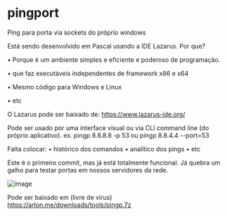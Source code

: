 # pingport
Ping para porta via sockets do próprio windows

Está sendo desenvolvido em Pascal usando a IDE Lazarus.
Por que?

  • Porque é um ambiente simples e eficiente e poderoso de programação.
  
  • que faz executáveis independentes de framework x86 e x64
  
  • Mesmo código para Windows e Linux
  
  • etc
  
  
  
  
O Lazarus pode ser baixado de: https://www.lazarus-ide.org/


Pode ser usado por uma interface visual ou via CLI command line (do próprio aplicativo).
ex. pingp 8.8.8.8 -p 53 ou pingp 8.8.4.4 --port=53

Falta colocar:
• histórico dos comandos
• analítico dos pings
• etc


Este é o primeiro commit, mas já está totalmente funcional.
Já quebra um galho para testar portas em nossos servidores da rede.

![image](https://user-images.githubusercontent.com/11587457/177061361-c817bb58-79ed-47e8-9b0e-4d925f7a914b.png)


Pode ser baixado em (livre de vírus)
https://arlon.me/downloads/tools/pingp.7z

